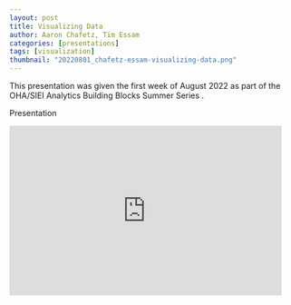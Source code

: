 ```yaml
---
layout: post
title: Visualizing Data
author: Aaron Chafetz, Tim Essam
categories: [presentations]
tags: [visualization]
thumbnail: "20220801_chafetz-essam-visualizing-data.png"
---
```


This presentation was given the first week of August 2022 as part of the OHA/SIEI Analytics Building Blocks Summer Series .

Presentation

<iframe src="https://docs.google.com/presentation/d/e/2PACX-1vSBR1DRTdTbEHX9HLhKVicEcSMx7g-eyW4w6SIiyL3e-RBnEfqO3Y_6ttE6k3l14c1EoR3ZOcxKb2Fa/embed?start=false&loop=false&delayms=3000" frameborder="0" width="480" height="299" allowfullscreen="true" mozallowfullscreen="true" webkitallowfullscreen="true"></iframe>


